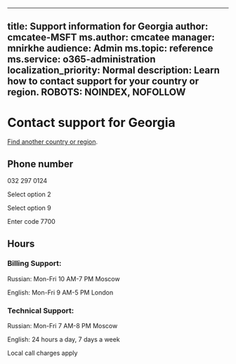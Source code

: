 ﻿
---                                
title: Support information for Georgia
author: cmcatee-MSFT
ms.author: cmcatee
manager: mnirkhe
audience: Admin
ms.topic: reference
ms.service: o365-administration
localization_priority: Normal
description: Learn how to contact support for your country or region.
ROBOTS: NOINDEX, NOFOLLOW
---

# Contact support for Georgia

[Find another country or region](CernSupportTest1.md). <!--This should go to the parent "Contact support" topic-->

## Phone number
032 297 0124

Select option 2

Select option 9

Enter code 7700

## Hours
### Billing Support:

Russian: Mon-Fri 10 AM-7 PM Moscow

English: Mon-Fri 9 AM-5 PM London

### Technical Support:

Russian: Mon-Fri 7 AM-8 PM Moscow

English: 24 hours a day, 7 days a week

Local call charges apply


